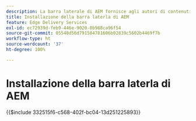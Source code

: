 ```yaml
---
description: La barra laterale di AEM fornisce agli autori di contenuti una barra degli strumenti che offre opzioni in base al contesto, in modo che possano modificare, visualizzare in anteprima e pubblicare i contenuti direttamente dalle pagine del sito web.
title: Installazione della barra laterla di AEM
feature: Edge Delivery Services
exl-id: ec72939d-feb9-446e-9020-0b988ca96f54
source-git-commit: 05548d56d791584781606b02839c5602b4469f7b
workflow-type: ht
source-wordcount: '37'
ht-degree: 100%

---
```


# Installazione della barra laterla di AEM

{{$include 332515f6-c568-402f-bc04-13d251225893}}
